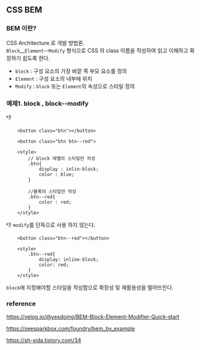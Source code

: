 ## CSS BEM

### BEM 이란?   
CSS Architecture.로 개발 방법론.   
`Block`__`Element`--`Modify` 형식으로 CSS 의 class 이름을 작성하여 읽고 이해하고 확장하기 쉽도록 한다.

- `block` : 구성 요소의 가장 바깥 쪽 부모 요소를 정의
- `Element` : 구성 요소의 내부에 위치
- `Modify` : `block` 또는 `Element`의 속성으로 스타일 정의
  

### 예제1. block , block--modify
   :thumbsdown:
```
    <button class="btn"></button>

    <button class="btn btn--red">

    <style>
        // block 레벨의 스타일만 작성
        .btn{
            display : inlin-block;
            color : blue;
        }

        //블록의 스타일만 작성
        .btn--red{
            color : red;
        }
    </style>
```

:thumbsdown: `modify`를 단독으로 사용 하지 않는다.

```
    <button class="btn--red"></button>

    <style>
        .btn--red{
            display: inline-block;
            color: red;
        }
    </style>
```
`block`에 지정해야할 스타일을 작성함으로 확장성 및 재활용성을 떨어뜨린다.


### reference
https://velog.io/@yesdoing/BEM-Block-Element-Modifier-Quick-start   

https://seesparkbox.com/foundry/bem_by_example   

https://sh-sida.tistory.com/34
